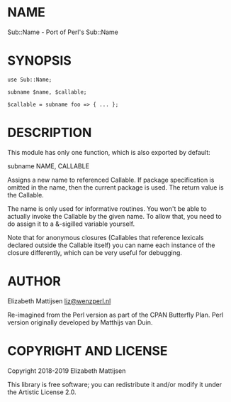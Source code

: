 NAME
====

Sub::Name - Port of Perl's Sub::Name

SYNOPSIS
========

    use Sub::Name;

    subname $name, $callable;

    $callable = subname foo => { ... };

DESCRIPTION
===========

This module has only one function, which is also exported by default:

subname NAME, CALLABLE

Assigns a new name to referenced Callable. If package specification is omitted in the name, then the current package is used. The return value is the Callable.

The name is only used for informative routines. You won't be able to actually invoke the Callable by the given name. To allow that, you need to do assign it to a &-sigilled variable yourself.

Note that for anonymous closures (Callables that reference lexicals declared outside the Callable itself) you can name each instance of the closure differently, which can be very useful for debugging.

AUTHOR
======

Elizabeth Mattijsen <liz@wenzperl.nl>

Re-imagined from the Perl version as part of the CPAN Butterfly Plan. Perl version originally developed by Matthijs van Duin.

COPYRIGHT AND LICENSE
=====================

Copyright 2018-2019 Elizabeth Mattijsen

This library is free software; you can redistribute it and/or modify it under the Artistic License 2.0.

